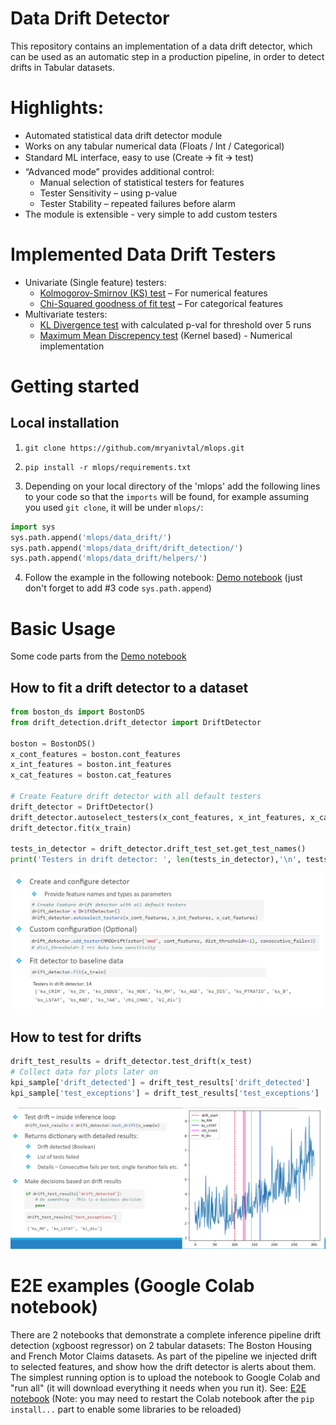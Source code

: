 # Data Drift Detector 

This repository contains an implementation of a data drift detector, which can be used as an automatic step in a production pipeline, in order to detect drifts in Tabular datasets.

# Highlights:
- Automated statistical data drift detector module 
- Works on any tabular numerical data (Floats / Int / Categorical)
- Standard ML interface, easy to use (Create 🡪 fit 🡪 test)
- “Advanced mode” provides additional control:
  - Manual selection of statistical testers for features
  - Tester Sensitivity – using p-value
  - Tester Stability – repeated failures before alarm
- The module is extensible - very simple to add custom testers

# Implemented Data Drift Testers
- Univariate (Single feature) testers:
  - [Kolmogorov-Smirnov (KS) test](https://en.wikipedia.org/wiki/Kolmogorov%E2%80%93Smirnov_test) – For numerical features
  - [Chi-Squared goodness of fit test](https://en.wikipedia.org/wiki/Chi-squared_test) – For categorical  features
- Multivariate testers:
  - [KL Divergence test](https://en.wikipedia.org/wiki/Kullback%E2%80%93Leibler_divergence) with calculated p-val for threshold over 5 runs
  - [Maximum Mean Discrepency test](https://en.wikipedia.org/wiki/Kolmogorov%E2%80%93Smirnov_test) (Kernel based) - Numerical implementation

# Getting started

## Local installation
1. `git clone https://github.com/mryanivtal/mlops.git`

2. `pip install -r mlops/requirements.txt`

3. Depending on your local directory of the 'mlops' add the following lines to your code so that the `imports` will be found, for example assuming you used `git clone`, it will be under `mlops/`:
```python
import sys 
sys.path.append('mlops/data_drift/')
sys.path.append('mlops/data_drift/drift_detection/')
sys.path.append('mlops/data_drift/helpers/')
```

4. Follow the example in the following notebook: [Demo notebook](data_drift/data_drift_module_demo.ipynb)  (just don't forget to add #3 code `sys.path.append`)


# Basic Usage

Some code parts from the  [Demo notebook](data_drift/data_drift_module_demo.ipynb)

## How to fit a drift detector to a dataset
```python
from boston_ds import BostonDS
from drift_detection.drift_detector import DriftDetector

boston = BostonDS()
x_cont_features = boston.cont_features
x_int_features = boston.int_features
x_cat_features = boston.cat_features

# Create Feature drift detector with all default testers
drift_detector = DriftDetector()
drift_detector.autoselect_testers(x_cont_features, x_int_features, x_cat_features)
drift_detector.fit(x_train)

tests_in_detector = drift_detector.drift_test_set.get_test_names()
print('Testers in drift detector: ', len(tests_in_detector),'\n', tests_in_detector)
```
![How to fit](data_drift/how_to_fit.png)

## How to test for drifts

```python
drift_test_results = drift_detector.test_drift(x_test)
# Collect data for plots later on
kpi_sample['drift_detected'] = drift_test_results['drift_detected']
kpi_sample['test_exceptions'] = drift_test_results['test_exceptions']
```
![How to test](data_drift/how_2_test.png)

# E2E examples (Google Colab notebook)
There are 2 notebooks that demonstrate a complete inference pipeline drift detection (xgboost regressor) on 2 tabular datasets:
The Boston Housing  and French Motor Claims datasets.
As part of the pipeline we injected drift to selected features, and show how the drift detector is alerts about them.
The simplest running option is to upload the notebook to Google Colab and "run all" (it will download everything it needs when you run it).
See: [E2E notebook](data_drift/e2e_data_drift_pipeline_demo.ipynb)
(Note: you may need to restart the Colab notebook after the `pip install...` part to enable some libraries to be reloaded)




